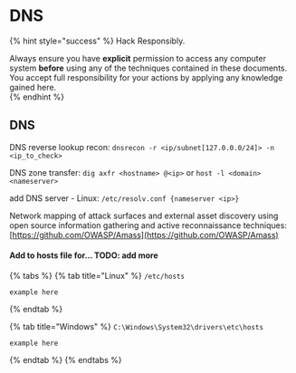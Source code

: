 # DNS

{% hint style="success" %}
Hack Responsibly.

Always ensure you have **explicit** permission to access any computer system **before** using any of the techniques contained in these documents.  You accept full responsibility for your actions by applying any knowledge gained here.  
{% endhint %}

## DNS

DNS reverse lookup recon: `dnsrecon -r <ip/subnet[127.0.0.0/24]> -n <ip_to_check>`

DNS zone transfer: `dig axfr <hostname> @<ip>` or `host -l <domain> <nameserver>`

add DNS server - Linux: `/etc/resolv.conf {nameserver <ip>}`

Network mapping of attack surfaces and external asset discovery using open source information gathering and active reconnaissance techniques: [https://github.com/OWASP/Amass](https://github.com/OWASP/Amass)

#### Add to hosts file for... TODO: add more

{% tabs %}
{% tab title="Linux" %}
`/etc/hosts`

```text
example here
```
{% endtab %}

{% tab title="Windows" %}
`C:\Windows\System32\drivers\etc\hosts`

```text
example here
```
{% endtab %}
{% endtabs %}





